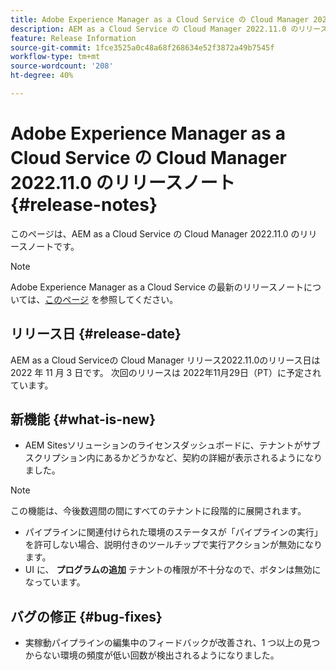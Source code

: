 ```yaml
---
title: Adobe Experience Manager as a Cloud Service の Cloud Manager 2022.11.0 のリリースノート
description: AEM as a Cloud Service の Cloud Manager 2022.11.0 のリリースノートです。
feature: Release Information
source-git-commit: 1fce3525a0c48a68f268634e52f3872a49b7545f
workflow-type: tm+mt
source-wordcount: '208'
ht-degree: 40%

---
```



# Adobe Experience Manager as a Cloud Service の Cloud Manager 2022.11.0 のリリースノート {#release-notes}

このページは、AEM as a Cloud Service の Cloud Manager 2022.11.0 のリリースノートです。

>[!NOTE]
>
>Adobe Experience Manager as a Cloud Service の最新のリリースノートについては、[このページ](/help/release-notes/release-notes-cloud/release-notes-current.md) を参照してください。

## リリース日 {#release-date}

AEM as a Cloud Serviceの Cloud Manager リリース2022.11.0のリリース日は 2022 年 11 月 3 日です。 次回のリリースは 2022年11月29日（PT）に予定されています。

## 新機能 {#what-is-new}

* AEM Sitesソリューションのライセンスダッシュボードに、テナントがサブスクリプション内にあるかどうかなど、契約の詳細が表示されるようになりました。

>[!NOTE]
>
> この機能は、今後数週間の間にすべてのテナントに段階的に展開されます。

* パイプラインに関連付けられた環境のステータスが「パイプラインの実行」を許可しない場合、説明付きのツールチップで実行アクションが無効になります。
* UI に、 **プログラムの追加** テナントの権限が不十分なので、ボタンは無効になっています。

## バグの修正 {#bug-fixes}

* 実稼動パイプラインの編集中のフィードバックが改善され、1 つ以上の見つからない環境の頻度が低い回数が検出されるようになりました。
